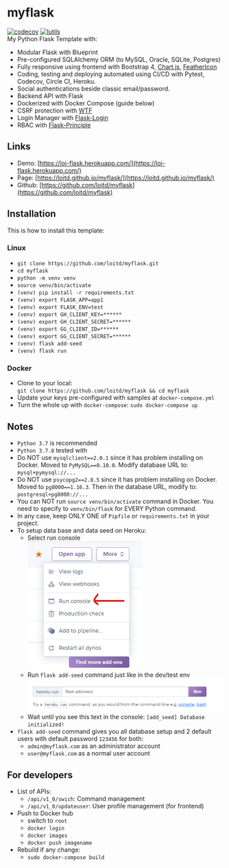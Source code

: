# myflask
[![codecov](https://codecov.io/gh/loitd/myflask/branch/master/graph/badge.svg)](https://codecov.io/gh/loitd/myflask)
[![lutils](https://circleci.com/gh/loitd/myflask.svg?style=svg)](https://circleci.com/gh/loitd/myflask)  
My Python Flask Template with: 
* Modular Flask with Blueprint
* Pre-configured SQLAlchemy ORM (to MySQL, Oracle, SQLite, Postgres)
* Fully responsive using frontend with Bootstrap 4, [Chart.js](https://www.chartjs.org/docs/latest/), [FeatherIcon](https://feathericons.com/)
* Coding, testing and deploying automated using CI/CD with Pytest, Codecov, Circle CI, Heroku.
* Social authentications beside classic email/password.
* Backend API with Flask
* Dockerized with Docker Compose (guide below)
* CSRF protection with [WTF](http://packages.python.org/Flask-WTF/)
* Login Manager with [Flask-Login](https://flask-login.readthedocs.org/en/latest/)
* RBAC with [Flask-Principle](http://packages.python.org/Flask-Principal/)
## Links
* Demo: [https://loi-flask.herokuapp.com/](https://loi-flask.herokuapp.com/)
* Page: [https://loitd.github.io/myflask/](https://loitd.github.io/myflask/)
* Github: [https://github.com/loitd/myflask](https://github.com/loitd/myflask)
## Installation
This is how to install this template:  
### Linux
* `git clone https://github.com/loitd/myflask.git`  
* `cd myflask`  
* `python -m venv venv`
* `source venv/bin/activate`
* `(venv) pip install -r requirements.txt`  
* `(venv) export FLASK_APP=app1`
* `(venv) export FLASK_ENV=test`
* `(venv) export GH_CLIENT_KEY=******`
* `(venv) export GH_CLIENT_SECRET=******`
* `(venv) export GG_CLIENT_ID=******`
* `(venv) export GG_CLIENT_SECRET=******`
* `(venv) flask add-seed`  
* `(venv) flask run`  
### Docker
* Clone to your local:  
`git clone https://github.com/loitd/myflask && cd myflask`   
* Update your keys pre-configured with samples at `docker-compose.yml`  
* Turn the whole up with `docker-compose`: `sudo docker-compose up`  
## Notes
* `Python 3.7` is recommended
* `Python 3.7.8` tested with
* Do NOT use `mysqlclient==2.0.1` since it has problem installing on Docker. Moved to `PyMySQL==0.10.0`. Modify database URL to: `mysql+pymysql://...`  
* Do NOT use `psycopg2==2.8.5` since it has problem installing on Docker. Moved to `pg8000==1.16.3`. Then in the database URL, modify to: `postgresql+pg8000://...`  
* You can NOT run `source venv/bin/activate` command in Docker. You need to specify to `venv/bin/flask` for EVERY Python command.  
* In any case, keep ONLY ONE of `Pipfile` or `requirements.txt` in your project.  
* To setup data base and data seed on Heroku:  
    - Select run console  
    ![Run console](https://github.com/loitd/myflask/blob/master/heroku-config-01.png?raw=true)
    - Run `flask add-seed` command just like in the dev/test env  
    ![Run console](https://github.com/loitd/myflask/blob/master/heroku-config-02.png?raw=true)
    - Wait until you see this text in the console: `[add_seed] Database initialized!`  
* `flask add-seed` command gives you all database setup and 2 default users with default password `123456` for both:
    - `admin@myflask.com` as an administrator account  
    - `user@myflask.com` as a normal user account  
## For developers
* List of APIs:
    - `/api/v1_0/swich`: Command management
    - `/api/v1_0/updateuser`: User profile management (for frontend)
* Push to Docker hub
    - switch to `root`  
    - `docker login`  
    - `docker images`
    - `docker push imagename`  
* Rebuild if any change:  
    - `sudo docker-compose build`